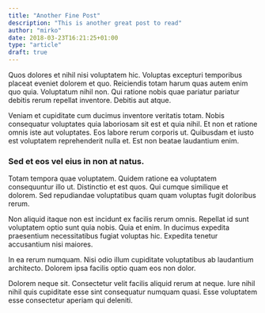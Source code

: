 ```yaml
---
title: "Another Fine Post"
description: "This is another great post to read"
author: "mirko"
date: 2018-03-23T16:21:25+01:00
type: "article"
draft: true
---
```


Quos dolores et nihil nisi voluptatem hic. Voluptas excepturi temporibus placeat eveniet dolorem et quo. Reiciendis totam harum quas autem enim quo quia. Voluptatum nihil non. Qui ratione nobis quae pariatur pariatur debitis rerum repellat inventore. Debitis aut atque.

Veniam et cupiditate cum ducimus inventore veritatis totam. Nobis consequatur voluptates quia laboriosam sit est et quia nihil. Et non et ratione omnis iste aut voluptates. Eos labore rerum corporis ut. Quibusdam et iusto est voluptatem reprehenderit nulla et. Est non beatae laudantium enim.

### Sed et eos vel eius in non at natus.

Totam tempora quae voluptatem. Quidem ratione ea voluptatem consequuntur illo ut. Distinctio et est quos. Qui cumque similique et dolorem. Sed repudiandae voluptatibus quam quam voluptas fugit doloribus rerum.

Non aliquid itaque non est incidunt ex facilis rerum omnis. Repellat id sunt voluptatem optio sunt quia nobis. Quia et enim. In ducimus expedita praesentium necessitatibus fugiat voluptas hic. Expedita tenetur accusantium nisi maiores.
 
In ea rerum numquam. Nisi odio illum cupiditate voluptatibus ab laudantium architecto. Dolorem ipsa facilis optio quam eos non dolor.
 
Dolorem neque sit. Consectetur velit facilis aliquid rerum at neque. Iure nihil nihil quis cupiditate esse sint consequatur numquam quasi. Esse voluptatem esse consectetur aperiam qui deleniti.